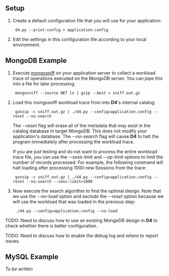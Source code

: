 
## Setup

1. Create a default configuration file that you will use for your application:

        d4.py --print-config > application.config
        
2. Edit the settings in this configuration file according to your local environment.


## MongoDB Example

1. Execute [mongosniff](http://www.mongodb.org/display/DOCS/mongosniff) on your application server to collect
   a workload trace of operations executed on the MongoDB server. You can pipe this into a file for later processing.

        mongosniff --source NET lo | gzip --best > sniff.out.gz

2. Load this mongosniff workload trace from into **D4**'s internal catalog

        gunzip -c sniff.out.gz | ./d4.py --config=application.config --reset --no-search
            
   The *--reset* flag will erase all of the metadata that may exist in the catalog database in target MongoDB.
   This does not modify your application's database.
   The *--no-search* flag will cause **D4** to halt the program immediately after processing the workload trace.
   
   If you are just testing and do not want to process the entire workload trace file,  you can use the *--sess-limit* and *--op-limit* options to limit the number of records processed. For example, the following command will halt loading after processing 1000 new Sessions from the trace:
   
        gunzip -c sniff.out.gz | ./d4.py --config=application.config --reset --no-search --sess-limit=1000
   
3. Now execute the search algorithm to find the optimal design. Note that we use the *--no-load* option and 
   exclude the *--reset* option because we will use the workload that was loaded in the previous step:

        ./d4.py --config=application.config --no-load
        
TODO: Need to discuss how to use an existing MongoDB design in **D4** to check whether there is better configuration.

TODO: Need to discuss how to enable the debug log and where to report issues.
        
## MySQL Example
*To be written*

